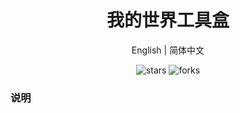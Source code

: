 <div align="center">
  <h1>我的世界工具盒</h1>
  <div>
    <a >English</a> | 
    <a >简体中文</a> 
  </div>
  <p>
    <img src="https://img.shields.io/github/stars/Kamio-Misuzu/MC_ToolBox?style=social" alt="stars">
    <img src="https://img.shields.io/github/forks/Kamio-Misuzu/MC_ToolBox?style=social" alt="forks">
  </p>
</div>



### 说明


